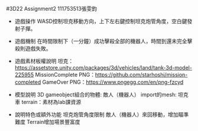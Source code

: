 #3D22 Assignment2
111753513張雯鈞
* 遊戲操作 
WASD控制坦克移動方向，上下左右鍵控制坦克炮管角度，空白鍵發射子撣。

* 遊戲機制
在時間限制下（一分鐘）成功擊殺全部的機器人，時間到還未完全擊殺則遊戲失敗。

* 遊戲素材板權說明
坦克：https://assetstore.unity.com/packages/3d/vehicles/land/tank-3d-model-225955
MissionComplete PNG：https://github.com/starhoshi/mission-completed
GameOver PNG：https://www.pngegg.com/en/png-fzcyd

* 模型說明
3D gameobject組合的物體: 敵人（機器人）
import的mesh:  坦克車
terrain：素材為lab課資源

* 說明特色或額外功能
坦克炮管角度限制
敵人（機器人）來回移動，增加瞄準難度
Terrain增加場景豐富度

